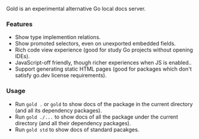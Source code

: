 Gold is an experimental alternative Go local docs server.

### Features

* Show type implemention relations.
* Show promoted selectors, even on unexported embedded fields.
* Rich code view experience (good for study Go projects without opening IDEs).
* JavaScript-off friendly, though richer experiences when JS is enabled..
* Support generating static HTML pages (good for packages which don't satisfy go.dev license requirements).

### Usage

* Run `gold .` or `gold` to show docs of the package in the current directory (and all its dependency packages).
* Run `gold ./...` to show docs of all the package under the current directory (and all their dependency packages).
* Run `gold std` to show docs of standard pacakges.
